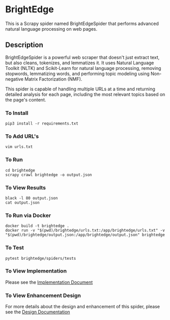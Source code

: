 # BrightEdge

This is a Scrapy spider named BrightEdgeSpider that performs advanced natural language processing on web pages.

## Description

BrightEdgeSpider is a powerful web scraper that doesn't just extract text, but also cleans, tokenizes, and lemmatizes it. It uses Natural Language Toolkit (NLTK) and Scikit-Learn for natural language processing, removing stopwords, lemmatizing words, and performing topic modeling using Non-negative Matrix Factorization (NMF).

This spider is capable of handling multiple URLs at a time and returning detailed analysis for each page, including the most relevant topics based on the page's content.

### To Install

```
pip3 install -r requirements.txt
```

### To Add URL's

```
vim urls.txt
```

### To Run

```
cd brightedge
scrapy crawl brightedge -o output.json 
```

### To View Results

```
black -l 80 output.json
cat output.json
```

### To Run via Docker

```
docker build -t brightedge .
docker run -v "$(pwd)/brightedge/urls.txt:/app/brightedge/urls.txt" -v "$(pwd)/brightedge/output.json:/app/brightedge/output.json" brightedge
```

### To Test

```
pytest brightedge/spiders/tests
```

### To View Implementation

Please see the [Implementation Document](Implementation.md)

### To View Enhancement Design

For more details about the design and enhancement of this spider, please see the [Design Documentation](Design.md)
